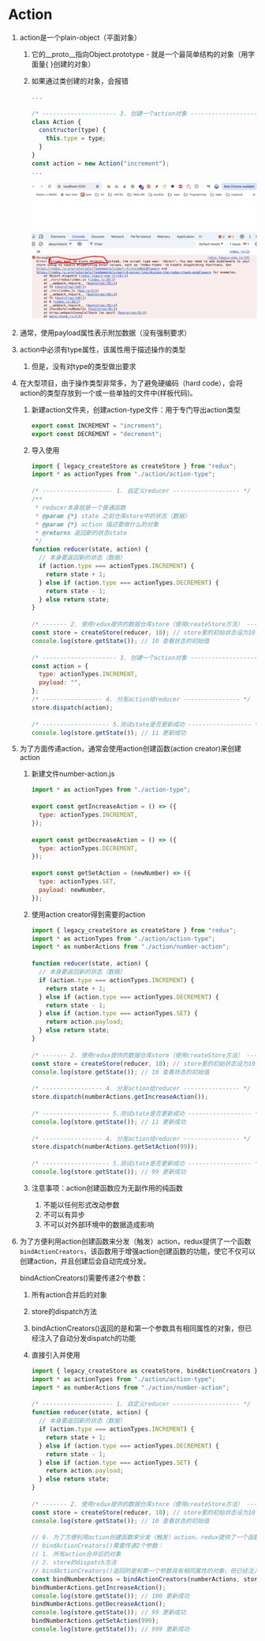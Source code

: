 # Action

1. action是一个plain-object（平面对象）
   1. 它的__proto__指向Object.prototype - 就是一个最简单结构的对象（用字面量{ }创建的对象）

   2. 如果通过类创建的对象，会报错

       ```js
       ...
       
       /* --------------------- 3. 创建一个action对象 -------------------- */
       class Action {
         constructor(type) {
           this.type = type;
         }
       }
       const action = new Action("increment");
       ...
       ```

       ![](assets/05.png)

2. 通常，使用payload属性表示附加数据（没有强制要求）

3. action中必须有type属性，该属性用于描述操作的类型
   1. 但是，没有对type的类型做出要求

4. 在大型项目，由于操作类型非常多，为了避免硬编码（hard code），会将action的类型存放到一个或一些单独的文件中(样板代码)。

    1. 新建action文件夹，创建action-type文件：用于专门导出action类型

        ```js
        export const INCREMENT = "increment";
        export const DECREMENT = "decrement";
        ```

    2. 导入使用

        ```js
        import { legacy_createStore as createStore } from "redux";
        import * as actionTypes from "./action/action-type";
        
        /* -------------------- 1. 自定义reducer ------------------- */
        /**
         * reducer本身就是一个普通函数
         * @param {*} state 之前仓库store中的状态（数据）
         * @param {*} action 描述要做什么的对象
         * @returns 返回新的状态state
         */
        function reducer(state, action) {
          // 本身要返回新的状态（数据）
          if (action.type === actionTypes.INCREMENT) {
            return state + 1;
          } else if (action.type === actionTypes.DECREMENT) {
            return state - 1;
          } else return state;
        }
        
        /* ------- 2. 使用redux提供的数据仓库store（使用createStore方法） ------ */
        const store = createStore(reducer, 10); // store里的初始状态设为10
        console.log(store.getState()); // 10 查看状态的初始值
        
        /* --------------------- 3. 创建一个action对象 -------------------- */
        const action = {
          type: actionTypes.INCREMENT,
          payload: "",
        };
        /* ----------------- 4. 分发action给reducer ---------------- */
        store.dispatch(action);
        
        /* ------------------- 5.测试state是否更新成功 ------------------ */
        console.log(store.getState()); // 11 更新成功
        
        ```

        

5. 为了方面传递action，通常会使用action创建函数(action creator)来创建action

   1. 新建文件number-action.js

       ```js
       import * as actionTypes from "./action-type";
       
       export const getIncreaseAction = () => ({
         type: actionTypes.INCREMENT,
       });
       
       export const getDecreaseAction = () => ({
         type: actionTypes.DECREMENT,
       });
       
       export const getSetAction = (newNumber) => ({
         type: actionTypes.SET,
         payload: newNumber,
       });
       
       ```

   2. 使用action creator得到需要的action

       ```js
       import { legacy_createStore as createStore } from "redux";
       import * as actionTypes from "./action/action-type";
       import * as numberActions from "./action/number-action";
       
       function reducer(state, action) {
         // 本身要返回新的状态（数据）
         if (action.type === actionTypes.INCREMENT) {
           return state + 1;
         } else if (action.type === actionTypes.DECREMENT) {
           return state - 1;
         } else if (action.type === actionTypes.SET) {
           return action.payload;
         } else return state;
       }
       
       /* ------- 2. 使用redux提供的数据仓库store（使用createStore方法） ------ */
       const store = createStore(reducer, 10); // store里的初始状态设为10
       console.log(store.getState()); // 10 查看状态的初始值
       
       /* ----------------- 4. 分发action给reducer ---------------- */
       store.dispatch(numberActions.getIncreaseAction());
       
       /* ------------------- 5.测试state是否更新成功 ------------------ */
       console.log(store.getState()); // 11 更新成功
       
       /* ----------------- 4. 分发action给reducer ---------------- */
       store.dispatch(numberActions.getSetAction(99));
       
       /* ------------------- 5.测试state是否更新成功 ------------------ */
       console.log(store.getState()); // 99 更新成功
       
       ```

       

   3. 注意事项：action创建函数应为无副作用的纯函数

       1. 不能以任何形式改动参数
       2. 不可以有异步
       3. 不可以对外部环境中的数据造成影响

6. 为了方便利用action创建函数来分发（触发）action，redux提供了一个函数```bindActionCreators```，该函数用于增强action创建函数的功能，使它不仅可以创建action，并且创建后会自动完成分发。

    bindActionCreators()需要传递2个参数：

    1. 所有action合并后的对象

    2. store的dispatch方法

    3. bindActionCreators()返回的是和第一个参数具有相同属性的对象，但已经注入了自动分发dispatch的功能

    4. 直接引入并使用

        ```js
        import { legacy_createStore as createStore, bindActionCreators } from "redux";
        import * as actionTypes from "./action/action-type";
        import * as numberActions from "./action/number-action";
        
        /* -------------------- 1. 自定义reducer ------------------- */
        function reducer(state, action) {
          // 本身要返回新的状态（数据）
          if (action.type === actionTypes.INCREMENT) {
            return state + 1;
          } else if (action.type === actionTypes.DECREMENT) {
            return state - 1;
          } else if (action.type === actionTypes.SET) {
            return action.payload;
          } else return state;
        }
        
        /* ------- 2. 使用redux提供的数据仓库store（使用createStore方法） ------ */
        const store = createStore(reducer, 10); // store里的初始状态设为10
        console.log(store.getState()); // 10 查看状态的初始值
        
        // 6. 为了方便利用action创建函数来分发（触发）action，redux提供了一个函数```bindActionCreators```，该函数用于增强action创建函数的功能，使它不仅可以创建action，并且创建后会自动完成分发。
        // bindActionCreators()需要传递2个参数：
        // 1. 所有action合并后的对象
        // 2. store的dispatch方法
        // bindActionCreators()返回的是和第一个参数具有相同属性的对象，但已经注入了dispatch：
        const bindNumberActions = bindActionCreators(numberActions, store.dispatch);
        bindNumberActions.getIncreaseAction();
        console.log(store.getState()); // 100 更新成功
        bindNumberActions.getDecreaseAction();
        console.log(store.getState()); // 99 更新成功
        bindNumberActions.getSetAction(999);
        console.log(store.getState()); // 999 更新成功
        
        ```

        